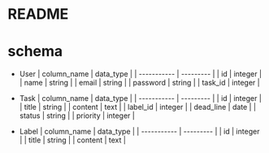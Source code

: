 # README
# schema

* User
    | column_name | data_type |
    | ----------- | --------- |
    | id          | integer   |
    | name        | string    |
    | email       | string    |
    | password    | string    |
    | task_id     | integer   |

* Task
    | column_name | data_type |
    | ----------- | --------- |
    | id          | integer   |
    | title       | string    |
    | content     | text      |
    | label_id    | integer   |
    | dead_line   | date      |
    | status      | string    |
    | priority    | integer   |

* Label
    | column_name | data_type |
    | ----------- | --------- |
    | id          | integer   |
    | title       | string    |
    | content     | text      |
